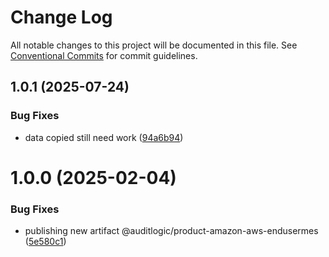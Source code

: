 # Change Log

All notable changes to this project will be documented in this file.
See [Conventional Commits](https://conventionalcommits.org) for commit guidelines.

## 1.0.1 (2025-07-24)


### Bug Fixes

* data copied still need work ([94a6b94](https://github.com/zerobias-org/product/commit/94a6b942fb0516367548599d739529536132755a))





# 1.0.0 (2025-02-04)


### Bug Fixes

* publishing new artifact @auditlogic/product-amazon-aws-endusermes ([5e580c1](https://github.com/auditlogic/product/commit/5e580c1645c8104ff53f2af9ad64ff8ba34cc72e))
